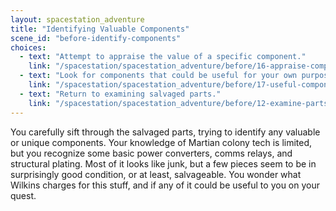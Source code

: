 ```yaml
---
layout: spacestation_adventure
title: "Identifying Valuable Components"
scene_id: "before-identify-components"
choices:
  - text: "Attempt to appraise the value of a specific component."
    link: "/spacestation/spacestation_adventure/before/16-appraise-component/"
  - text: "Look for components that could be useful for your own purposes."
    link: "/spacestation/spacestation_adventure/before/17-useful-components/"
  - text: "Return to examining salvaged parts."
    link: "/spacestation/spacestation_adventure/before/12-examine-parts/"
---
```


You carefully sift through the salvaged parts, trying to identify any valuable or unique components. Your knowledge of Martian colony tech is limited, but you recognize some basic power converters, comms relays, and structural plating. Most of it looks like junk, but a few pieces seem to be in surprisingly good condition, or at least, salvageable. You wonder what Wilkins charges for this stuff, and if any of it could be useful to you on your quest.
